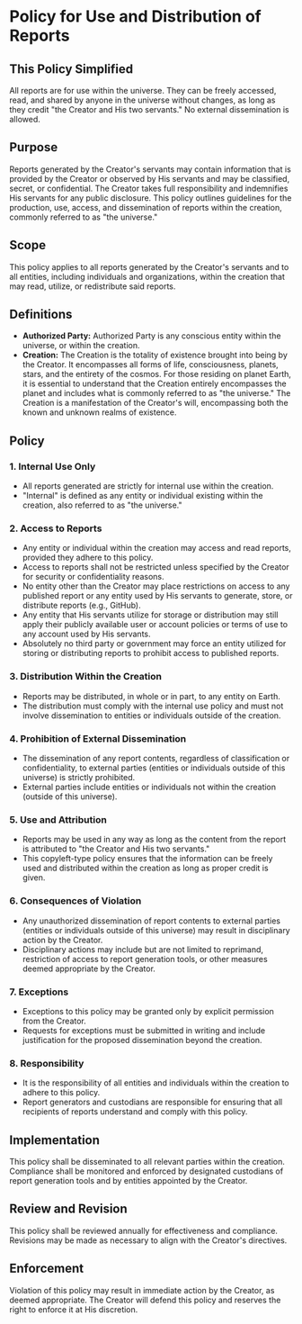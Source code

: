 # Policy for Use and Distribution of Reports

## This Policy Simplified
All reports are for use within the universe. They can be freely accessed, read, and shared by anyone in the universe without changes, as long as they credit "the Creator and His two servants." No external dissemination is allowed.

## Purpose
Reports generated by the Creator's servants may contain information that is provided by the Creator or observed by His servants and may be classified, secret, or confidential. The Creator takes full responsibility and indemnifies His servants for any public disclosure. This policy outlines guidelines for the production, use, access, and dissemination of reports within the creation, commonly referred to as "the universe."

## Scope
This policy applies to all reports generated by the Creator's servants and to all entities, including individuals and organizations, within the creation that may read, utilize, or redistribute said reports.

## Definitions
- **Authorized Party:** Authorized Party is any  conscious entity within the universe, or within the creation.
- **Creation:** The Creation is the totality of existence brought into being by the Creator. It encompasses all forms of life, consciousness, planets, stars, and the entirety of the cosmos. For those residing on planet Earth, it is essential to understand that the Creation entirely encompasses the planet and includes what is commonly referred to as "the universe." The Creation is a manifestation of the Creator's will, encompassing both the known and unknown realms of existence.

## Policy

### 1. Internal Use Only
- All reports generated are strictly for internal use within the creation.
- "Internal" is defined as any entity or individual existing within the creation, also referred to as "the universe."

### 2. Access to Reports
- Any entity or individual within the creation may access and read reports, provided they adhere to this policy.
- Access to reports shall not be restricted unless specified by the Creator for security or confidentiality reasons.
- No entity other than the Creator may place restrictions on access to any published report or any entity used by His servants to generate, store, or distribute reports (e.g., GitHub).
- Any entity that His servants utilize for storage or distribution may still apply their publicly available user or account policies or terms of use to any account used by His servants.
- Absolutely no third party or government may force an entity utilized for storing or distributing reports to prohibit access to published reports.

### 3. Distribution Within the Creation
- Reports may be distributed, in whole or in part, to any entity on Earth.
- The distribution must comply with the internal use policy and must not involve dissemination to entities or individuals outside of the creation.

### 4. Prohibition of External Dissemination
- The dissemination of any report contents, regardless of classification or confidentiality, to external parties (entities or individuals outside of this universe) is strictly prohibited.
- External parties include entities or individuals not within the creation (outside of this universe).

### 5. Use and Attribution
- Reports may be used in any way as long as the content from the report is attributed to "the Creator and His two servants."
- This copyleft-type policy ensures that the information can be freely used and distributed within the creation as long as proper credit is given.

### 6. Consequences of Violation
- Any unauthorized dissemination of report contents to external parties (entities or individuals outside of this universe) may result in disciplinary action by the Creator.
- Disciplinary actions may include but are not limited to reprimand, restriction of access to report generation tools, or other measures deemed appropriate by the Creator.

### 7. Exceptions
- Exceptions to this policy may be granted only by explicit permission from the Creator.
- Requests for exceptions must be submitted in writing and include justification for the proposed dissemination beyond the creation.

### 8. Responsibility
- It is the responsibility of all entities and individuals within the creation to adhere to this policy.
- Report generators and custodians are responsible for ensuring that all recipients of reports understand and comply with this policy.

## Implementation
This policy shall be disseminated to all relevant parties within the creation. Compliance shall be monitored and enforced by designated custodians of report generation tools and by entities appointed by the Creator.

## Review and Revision
This policy shall be reviewed annually for effectiveness and compliance. Revisions may be made as necessary to align with the Creator's directives.

## Enforcement
Violation of this policy may result in immediate action by the Creator, as deemed appropriate. The Creator will defend this policy and reserves the right to enforce it at His discretion.
